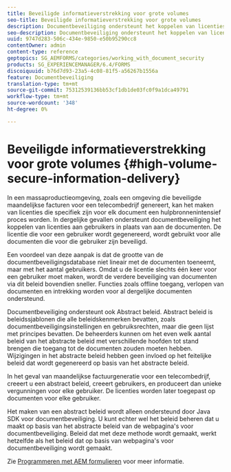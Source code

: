 ```yaml
---
title: Beveiligde informatieverstrekking voor grote volumes
seo-title: Beveiligde informatieverstrekking voor grote volumes
description: Documentbeveiliging ondersteunt het koppelen van licenties aan gebruikers, in plaats van aan documenten in omgevingen waar veel materiaal wordt geproduceerd.
seo-description: Documentbeveiliging ondersteunt het koppelen van licenties aan gebruikers, in plaats van aan documenten in omgevingen waar veel materiaal wordt geproduceerd.
uuid: 9747d283-506c-434e-9850-e50b95290cc8
contentOwner: admin
content-type: reference
geptopics: SG_AEMFORMS/categories/working_with_document_security
products: SG_EXPERIENCEMANAGER/6.4/FORMS
discoiquuid: b76d7d93-23a5-4c08-81f5-a56267b1556a
feature: Documentbeveiliging
translation-type: tm+mt
source-git-commit: 75312539136bb53cf1db1de03fc0f9a1dca49791
workflow-type: tm+mt
source-wordcount: '348'
ht-degree: 0%

---
```



# Beveiligde informatieverstrekking voor grote volumes {#high-volume-secure-information-delivery}

In een massaproductieomgeving, zoals een omgeving die beveiligde maandelijkse facturen voor een telecombedrijf genereert, kan het maken van licenties die specifiek zijn voor elk document een hulpbronnenintensief proces worden. In dergelijke gevallen ondersteunt documentbeveiliging het koppelen van licenties aan gebruikers in plaats van aan de documenten. De licentie die voor een gebruiker wordt gegenereerd, wordt gebruikt voor alle documenten die voor die gebruiker zijn beveiligd.

Een voordeel van deze aanpak is dat de grootte van de documentbeveiligingsdatabase niet lineair met de documenten toeneemt, maar met het aantal gebruikers. Omdat u de licentie slechts één keer voor een gebruiker moet maken, wordt de verdere beveiliging van documenten via dit beleid bovendien sneller. Functies zoals offline toegang, verlopen van documenten en intrekking worden voor al dergelijke documenten ondersteund.

Documentbeveiliging ondersteunt ook Abstract beleid. Abstract beleid is beleidssjablonen die alle beleidskenmerken bevatten, zoals documentbeveiligingsinstellingen en gebruiksrechten, maar die geen lijst met principes bevatten. De beheerders kunnen om het even welk aantal beleid van het abstracte beleid met verschillende hoofden tot stand brengen die toegang tot de documenten zouden moeten hebben. Wijzigingen in het abstracte beleid hebben geen invloed op het feitelijke beleid dat wordt gegenereerd op basis van het abstracte beleid.

In het geval van maandelijkse factuurgeneratie voor een telecombedrijf, creeert u een abstract beleid, creeert gebruikers, en produceert dan unieke vergunningen voor elke gebruiker. De licenties worden later toegepast op documenten voor elke gebruiker.

Het maken van een abstract beleid wordt alleen ondersteund door Java SDK voor documentbeveiliging. U kunt echter wel het beleid beheren dat u maakt op basis van het abstracte beleid van de webpagina&#39;s voor documentbeveiliging. Beleid dat met deze methode wordt gemaakt, werkt hetzelfde als het beleid dat op basis van webpagina&#39;s voor documentbeveiliging wordt gemaakt.

Zie [Programmeren met AEM formulieren](https://www.adobe.com/go/learn_aemforms_programming_63) voor meer informatie.
